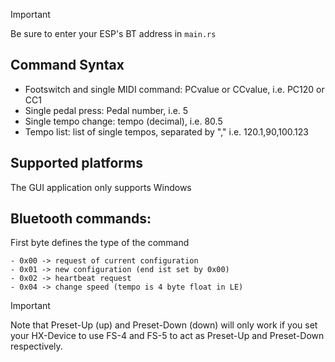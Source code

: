 >[!IMPORTANT]
> Be sure to enter your ESP's BT address in `main.rs`

## Command Syntax
- Footswitch and single MIDI command: PCvalue or CCvalue, i.e. PC120 or CC1
- Single pedal press: Pedal number, i.e. 5
- Single tempo change: tempo (decimal), i.e. 80.5
- Tempo list: list of single tempos, separated by ","  i.e. 120.1,90,100.123

## Supported platforms
The GUI application only supports Windows

## Bluetooth commands:
First byte defines the type of the command
```
- 0x00 -> request of current configuration
- 0x01 -> new configuration (end ist set by 0x00)
- 0x02 -> heartbeat request
- 0x04 -> change speed (tempo is 4 byte float in LE) 
```

>[!IMPORTANT]
> Note that Preset-Up (up) and Preset-Down (down) will only work if you set your HX-Device to use FS-4 and FS-5 to act as Preset-Up and Preset-Down respectively.

